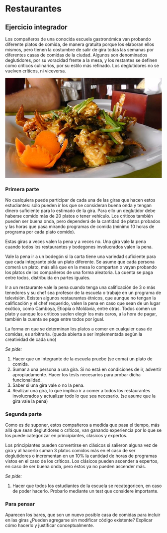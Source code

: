 # Restaurantes

## Ejercicio integrador

Los compañeros de una conocida escuela gastronómica van probando diferente platos de comida, de manera gratuita porque los elaboran ellos mismos, pero tienen la costumbre de salir de gira todas las semanas por diferentes casas de comidas de la ciudad. Algunos son denominados deglutidores, por su voracidad frente a la mesa, y los restantes se definen como críticos culinarios, por su estilo más refinado. Los deglutidores no se vuelven críticos, ni viceversa.

![menu](menu.jpg)
### Primera parte
No cualquiera puede participar de cada una de las giras que hacen estos estudiantes: sólo pueden ir los que se consideran buena onda y tengan dinero suficiente para lo estimado de la gira. Para ello un deglutidor debe haberse comido más de 20 platos o tener vehículo. Los críticos también pueden ser buena onda, pero dependerá de la cantidad de platos probados y las horas que pasa mirando programas de comida (mínimo 10 horas de programa por cada plato comido). 

Estas giras a veces valen la pena y a veces no. Una gira vale la pena cuando todos los restaurantes y bodegones involucrados valen la pena. 

Vale la pena ir a un bodegón si la carta tiene una variedad suficiente para que cada integrante pida un plato diferente. Se asume que cada persona comerá un plato, más allá que en la mesa lo compartan o vayan probando los platos de los compañeros de una forma aleatoria. La cuenta se paga entre todos, distribuida en partes iguales. 

Ir a un restaurante vale la pena cuando tenga una calificación de 3 o más tenedores y su chef sea profesor de la escuela o trabaje en un programa de televisión. Existen algunos restaurantes étnicos, que aunque no tengan la calificación y el chef requerido, valen la pena en caso que sean de un lugar exótico, como Camboya, Etiopía o Moldavia, entre otras. Todos comen un plato y aunque los críticos suelen elegir los más caros, a la hora de pagar, también la cuenta se paga entre todos por igual. 

La forma en que se determinan los platos a comer en cualquier casa de comidas, es arbitraria. (queda abierta a ser implementada según la creatividad de cada uno)

*Se pide:*

1. Hacer que un integrante de la escuela pruebe (se coma) un plato de comida.
2. Sumar a una persona a una gira. Si no está en condiciones de ir, advertir apropiadamente. Hacer los tests necesarios para probar dicha funcionalidad. 
3. Saber si una gira vale o no la pena.
4. Realizar una gira, lo que implica ir a comer a todos los restaurantes involucrados y actualizar todo lo que sea necesario. (se asume que la gira vale la pena)

### Segunda parte
Como es de suponer, estos compañeros a medida que pasa el tiempo, más allá que sean deglutidores o críticos, van ganando experiencia por lo que se los puede categorizar en principiantes, clásicos y expertos. 

Los principiantes pueden convertirse en clásicos si salieron alguna vez de gira y al hacerlo suman 3 platos comidos más en el caso de ser deglutidores o incrementan en un 10% la cantidad de horas de programas vistos en el caso de los críticos. Los clásicos pueden ascender a expertos, en caso de ser buena onda, pero éstos ya no pueden ascender más. 

*Se pide:*

1. Hacer que todos los estudiantes de la escuela se recategoricen, en caso de poder hacerlo. Probarlo mediante un test que considere importante.

### Para pensar
Aparecen los bares, que son un nuevo posible casa de comidas para incluir en las giras ¿Pueden agregarse sin modificar código existente? Explicar cómo hacerlo y justificar conceptualmente.


